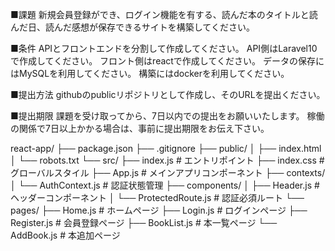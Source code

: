 ■課題
新規会員登録ができ、ログイン機能を有する、読んだ本のタイトルと読んだ日、読んだ感想が保存できるサイトを構築してください。

■条件
APIとフロントエンドを分割して作成してください。
API側はLaravel10で作成してください。
フロント側はreactで作成してください。
データの保存にはMySQLを利用してください。
構築にはdockerを利用してください。

■提出方法
githubのpublicリポジトリとして作成し、そのURLを提出ください。

■提出期限
課題を受け取ってから、7日以内での提出をお願いいたします。
稼働の関係で7日以上かかる場合は、事前に提出期限をお伝え下さい。


react-app/
├── package.json
├── .gitignore
├── public/
│   ├── index.html
│   └── robots.txt
└── src/
    ├── index.js          # エントリポイント
    ├── index.css         # グローバルスタイル
    ├── App.js            # メインアプリコンポーネント
    ├── contexts/
    │   └── AuthContext.js # 認証状態管理
    ├── components/
    │   ├── Header.js      # ヘッダーコンポーネント
    │   └── ProtectedRoute.js # 認証必須ルート
    └── pages/
        ├── Home.js        # ホームページ
        ├── Login.js       # ログインページ
        ├── Register.js    # 会員登録ページ
        ├── BookList.js    # 本一覧ページ
        └── AddBook.js     # 本追加ページ